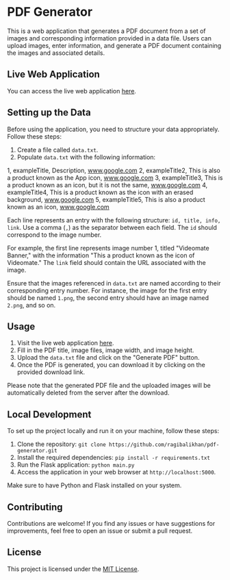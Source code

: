 # PDF Generator

This is a web application that generates a PDF document from a set of images and corresponding information provided in a data file. Users can upload images, enter information, and generate a PDF document containing the images and associated details.

## Live Web Application

You can access the live web application [here](https://pdf-genrator.onrender.com/).

## Setting up the Data

Before using the application, you need to structure your data appropriately. Follow these steps:

1. Create a file called `data.txt`.
2. Populate `data.txt` with the following information:

1, exampleTitle, Description, www.google.com
2, exampleTitle2, This is also a product known as the App icon, www.google.com
3, exampleTitle3, This is a product known as an icon, but it is not the same, www.google.com
4, exampleTitle4, This is a product known as the  icon with an erased background, www.google.com
5, exampleTitle5, This is also a product known as an icon, www.google.com

Each line represents an entry with the following structure: `id, title, info, link`. Use a comma (`,`) as the separator between each field. The `id` should correspond to the image number.

For example, the first line represents image number 1, titled "Videomate Banner," with the information "This a product known as the icon of Videomate." The `link` field should contain the URL associated with the image.

Ensure that the images referenced in `data.txt` are named according to their corresponding entry number. For instance, the image for the first entry should be named `1.png`, the second entry should have an image named `2.png`, and so on.

## Usage

1. Visit the live web application [here](https://pdf-genrator.onrender.com/).
2. Fill in the PDF title, image files, image width, and image height.
3. Upload the `data.txt` file and click on the "Generate PDF" button.
4. Once the PDF is generated, you can download it by clicking on the provided download link.

Please note that the generated PDF file and the uploaded images will be automatically deleted from the server after the download.

## Local Development

To set up the project locally and run it on your machine, follow these steps:

1. Clone the repository: `git clone https://github.com/ragibalikhan/pdf-generator.git`
2. Install the required dependencies: `pip install -r requirements.txt`
3. Run the Flask application: `python main.py`
4. Access the application in your web browser at `http://localhost:5000`.

Make sure to have Python and Flask installed on your system.

## Contributing

Contributions are welcome! If you find any issues or have suggestions for improvements, feel free to open an issue or submit a pull request.

## License

This project is licensed under the [MIT License](LICENSE).
